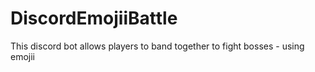 # DiscordEmojiiBattle
This discord bot allows players to band together to fight bosses - using emojii
